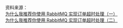 资料来源：<br/>
[为什么我推荐你使用 RabbitMQ 实现订单超时处理（一）](https://mrhelloworld.com/rabbitmq-delay-message/)<br/>
[为什么我推荐你使用 RabbitMQ 实现订单超时处理（二）](https://mrhelloworld.com/rabbitmq-order-timeout/)